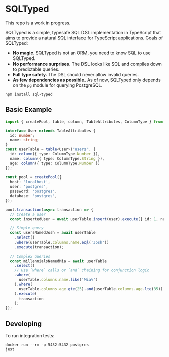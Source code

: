 # SQLTyped

This repo is a work in progress.

SQLTyped is a simple, typesafe SQL DSL implementation in TypeScript that aims to provide a natural
SQL interface for TypeScript applications. Goals of SQLTyped:
- **No magic.** SQLTyped is not an ORM, you need to know SQL to use SQLTyped.
- **No performance surprises.** The DSL looks like SQL and compiles down to predictable queries.
- **Full type safety.** The DSL should never allow invalid queries.
- **As few dependencies as possible.** As of now, SQLTyped only depends on the `pg` module for querying PostgreSQL.

```
npm install sql-typed
```

## Basic Example

```typescript
import { createPool, table, column, TableAttributes, ColumnType } from 'sql-typed';

interface User extends TableAttributes {
  id: number;
  name: string;
}
const userTable = table<User>("users", {
  id: column({ type: ColumnType.Number }),
  name: column({ type: ColumnType.String }),
  age: column({ type: ColumnType.Number })
});

const pool = createPool({
  host: 'localhost',
  user: 'postgres',
  password: 'postgres',
  database: 'postgres',
});

pool.transaction(async transaction => {
  // Create a user
  const insertedUser = await userTable.insert(user).execute({ id: 1, name: 'Josh' });

  // Simple query
  const usersNamedJosh = await userTable
    .select()
    .where(userTable.columns.name.eql('Josh'))
    .execute(transaction);
  
  // Complex queries
  const millennialsNamedMia = await userTable
    .select()
    // Use `where` calls or `and` chaining for conjunction logic
    .where(
      userTable.columns.name.like('Mia%')
    ).where(
      userTable.columns.age.gte(25).and(userTable.columns.age.lte(35))
    ).execute(
      transaction
    );
});
```

## Developing

To run integration tests:

```
docker run --rm -p 5432:5432 postgres
jest
```
